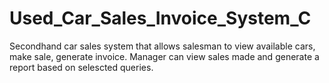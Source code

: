 # Used_Car_Sales_Invoice_System_C
Secondhand car sales system that allows salesman to view available cars, make sale, generate invoice. Manager can view sales made and generate a report based on selescted queries.

